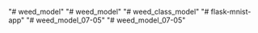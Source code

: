 "# weed_model" 
"# weed_model" 
"# weed_class_model" 
"# flask-mnist-app" 
"# weed_model_07-05" 
"# weed_model_07-05" 
